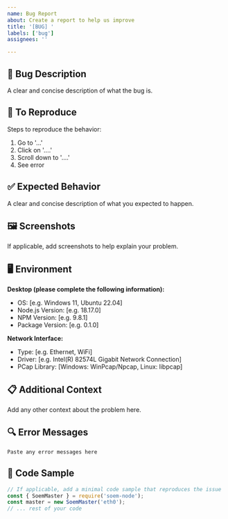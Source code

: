 ```yaml
---
name: Bug Report
about: Create a report to help us improve
title: '[BUG] '
labels: ['bug']
assignees: ''

---
```


## 🐛 Bug Description
A clear and concise description of what the bug is.

## 🔄 To Reproduce
Steps to reproduce the behavior:
1. Go to '...'
2. Click on '....'
3. Scroll down to '....'
4. See error

## ✅ Expected Behavior
A clear and concise description of what you expected to happen.

## 🖼️ Screenshots
If applicable, add screenshots to help explain your problem.

## 🖥️ Environment
**Desktop (please complete the following information):**
 - OS: [e.g. Windows 11, Ubuntu 22.04]
 - Node.js Version: [e.g. 18.17.0]
 - NPM Version: [e.g. 9.8.1]
 - Package Version: [e.g. 0.1.0]

**Network Interface:**
 - Type: [e.g. Ethernet, WiFi]
 - Driver: [e.g. Intel(R) 82574L Gigabit Network Connection]
 - PCap Library: [Windows: WinPcap/Npcap, Linux: libpcap]

## 📋 Additional Context
Add any other context about the problem here.

## 🔍 Error Messages
```
Paste any error messages here
```

## 🧪 Code Sample
```javascript
// If applicable, add a minimal code sample that reproduces the issue
const { SoemMaster } = require('soem-node');
const master = new SoemMaster('eth0');
// ... rest of your code
```
